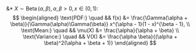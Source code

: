&*
$X \sim \operatorname{Beta}(\alpha, \beta), \alpha, \beta > 0, x \in (0, 1)$: 
$$
\begin{aligned}
\text{PDF:} \quad && f(x) &= \frac{\Gamma(\alpha + \beta)}{\Gamma(\alpha)\Gamma(\beta)} x^{\alpha - 1}(1 - x)^{\beta - 1}, \\
\text{Mean:} \quad && \mu(X) &= \frac{\alpha}{\alpha + \beta} \\
\text{Variance:} \quad && V(X) &= \frac{\alpha \beta}{(\alpha + \beta)^2(\alpha + \beta + 1)}
\end{aligned}
$$
<!--SR:!2023-05-08,1,130-->